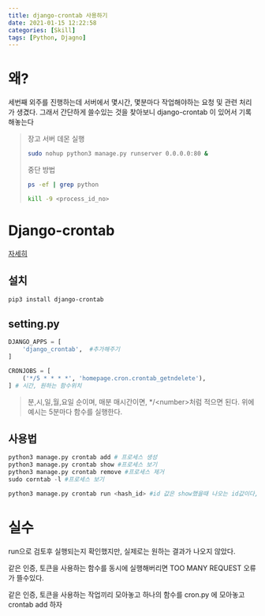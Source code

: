 ```yaml
---
title: django-crontab 사용하기
date: 2021-01-15 12:22:58
categories: [Skill]
tags: [Python, Djagno]
---
```


# 왜?

세번째 외주를 진행하는데 서버에서 몇시간, 몇분마다 작업해야하는 요청 및 관련 처리가 생겼다. 그래서 간단하게 쓸수있는 것을 찾아보니  django-crontab  이 있어서 기록해놓는다

> 장고 서버 데몬 실행
>
> ```bash
> sudo nohup python3 manage.py runserver 0.0.0.0:80 &
> ```
>
>   중단 방법
>
> ``` bash
> ps -ef | grep python
> 
> kill -9 <process_id_no>
> ```

# Django-crontab

[자세히](https://wave1994.tistory.com/112)

## 설치

```bash
pip3 install django-crontab
```

##  setting.py

```python
DJANGO_APPS = [
    'django_crontab',  #추가해주기
]

CRONJOBS = [
    ('*/5 * * * *', 'homepage.cron.crontab_getndelete'),
] # 시간, 원하는 함수위치
```

> 분,시,일,월,요일 순이며, 매분 매시간이면, \*\/\<number\>처럼 적으면 된다. 위에 예시는 5분마다 함수를 실행한다.

## 사용법

 ```python
python3 manage.py crontab add # 프로세스 생성
python3 manage.py crontab show #프로세스 보기
python3 manage.py crontab remove #프로세스 제거
sudo corntab -l #프로세스 보기

python3 manage.py crontab run <hash_id> #id 값은 show했을때 나오는 id값이다, 디버깅하자.
 ```

# 실수

run으로 검토후 실행되는지 확인했지만, 실제로는 원하는 결과가 나오지 않았다.

같은 인증, 토큰을 사용하는 함수를 동시에 실행해버리면  TOO MANY REQUEST 오류가 뜰수있다.

같은 인증, 토큰을 사용하는 작업끼리 모아놓고 하나의 함수를 cron.py 에 모아놓고 crontab add 하자



